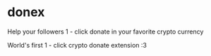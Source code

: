 # donex
Help your followers 1 - click donate in your favorite crypto currency

World's first 1 - click crypto donate extension :3
